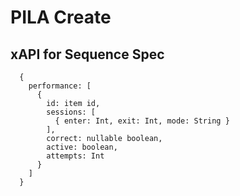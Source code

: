 # PILA Create

## xAPI for Sequence Spec

```
  {
    performance: [
      {
        id: item id,
        sessions: [
          { enter: Int, exit: Int, mode: String }
        ],
        correct: nullable boolean,
        active: boolean,
        attempts: Int
      }
    ]
  }
```